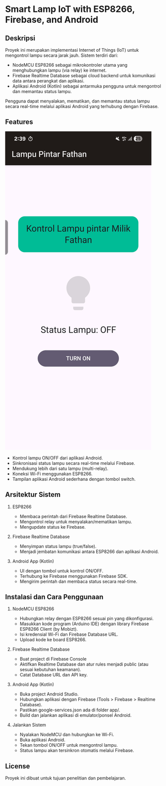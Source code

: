 # Smart Lamp IoT with ESP8266, Firebase, and Android


## Deskripsi

Proyek ini merupakan implementasi Internet of Things (IoT) untuk mengontrol lampu secara jarak jauh.
Sistem terdiri dari:

- NodeMCU ESP8266 sebagai mikrokontroler utama yang menghubungkan lampu (via relay) ke internet.
- Firebase Realtime Database sebagai cloud backend untuk komunikasi data antara perangkat dan aplikasi.
- Aplikasi Android (Kotlin) sebagai antarmuka pengguna untuk mengontrol dan memantau status lampu.

Pengguna dapat menyalakan, mematikan, dan memantau status lampu secara real-time melalui aplikasi Android yang terhubung dengan Firebase.

## Features
![Diagram Arsitektur](aplikasi.jpg)
- Kontrol lampu ON/OFF dari aplikasi Android.
- Sinkronisasi status lampu secara real-time melalui Firebase.
- Mendukung lebih dari satu lampu (multi-relay).
- Koneksi Wi-Fi menggunakan ESP8266.
- Tampilan aplikasi Android sederhana dengan tombol switch.

## Arsitektur Sistem
1. ESP8266
    - Membaca perintah dari Firebase Realtime Database.
    - Mengontrol relay untuk menyalakan/mematikan lampu.
    - Mengupdate status ke Firebase.

2. Firebase Realtime Database
    - Menyimpan status lampu (true/false).
    - Menjadi jembatan komunikasi antara ESP8266 dan aplikasi Android.

3. Android App (Kotlin)
    - UI dengan tombol untuk kontrol ON/OFF.
    - Terhubung ke Firebase menggunakan Firebase SDK.
    - Mengirim perintah dan membaca status secara real-time.

## Instalasi dan Cara Penggunaan
1. NodeMCU ESP8266
    - Hubungkan relay dengan ESP8266 sesuai pin yang dikonfigurasi.
    - Masukkan kode program (Arduino IDE) dengan library Firebase ESP8266 Client (by Mobizt).
    - Isi kredensial Wi-Fi dan Firebase Database URL.
    - Upload kode ke board ESP8266.

2. Firebase Realtime Database
    - Buat project di Firebase Console
    - Aktifkan Realtime Database dan atur rules menjadi public (atau sesuai kebutuhan keamanan).
    - Catat Database URL dan API key.

3. Android App (Kotlin)
    - Buka project Android Studio.
    - Hubungkan aplikasi dengan Firebase (Tools > Firebase > Realtime Database).
    - Pastikan google-services.json ada di folder app/.
    - Build dan jalankan aplikasi di emulator/ponsel Android.

4. Jalankan Sistem
    - Nyalakan NodeMCU dan hubungkan ke Wi-Fi.
    - Buka aplikasi Android.
    - Tekan tombol ON/OFF untuk mengontrol lampu.
    - Status lampu akan tersinkron otomatis melalui Firebase.
    
## License
Proyek ini dibuat untuk tujuan penelitian dan pembelajaran.
